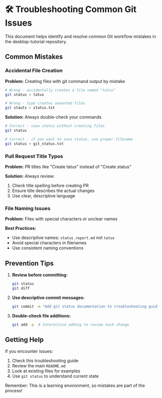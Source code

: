 # 🛠️ Troubleshooting Common Git Issues

This document helps identify and resolve common Git workflow mistakes in the desktop-tutorial repository.

## Common Mistakes

### Accidental File Creation

**Problem:** Creating files with git command output by mistake
```bash
# Wrong - accidentally creates a file named "tatus"
git status > tatus

# Wrong - typo creates unwanted files  
git stauts > status.txt
```

**Solution:** Always double-check your commands
```bash
# Correct - view status without creating files
git status

# Correct - if you want to save status, use proper filename
git status > git_status.txt
```

### Pull Request Title Typos

**Problem:** PR titles like "Create tatus" instead of "Create status"

**Solution:** Always review:
1. Check title spelling before creating PR
2. Ensure title describes the actual changes
3. Use clear, descriptive language

### File Naming Issues

**Problem:** Files with special characters or unclear names

**Best Practices:**
- Use descriptive names: `status_report.md` not `tatus`
- Avoid special characters in filenames
- Use consistent naming conventions

## Prevention Tips

1. **Review before committing:**
   ```bash
   git status
   git diff
   ```

2. **Use descriptive commit messages:**
   ```bash
   git commit -m "Add git status documentation to troubleshooting guide"
   ```

3. **Double-check file additions:**
   ```bash
   git add -p  # Interactive adding to review each change
   ```

## Getting Help

If you encounter issues:
1. Check this troubleshooting guide
2. Review the main `README.md`
3. Look at existing files for examples
4. Use `git status` to understand current state

Remember: This is a learning environment, so mistakes are part of the process!